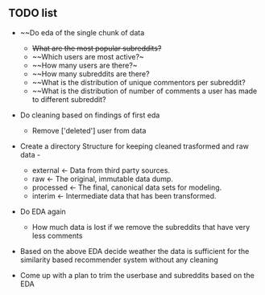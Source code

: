 ## TODO list

- ~~Do eda of the single chunk of data
    - ~~What are the most popular subreddits?~~
    - ~~Which users are most active?~
    - ~~How many users are there?~
    - ~~How many subreddits are there?
    - ~~What is the distribution of unique commentors per subreddit?
    - ~~What is the distribution of number of comments a user has made to different subreddit?

- Do cleaning based on findings of first eda
    - Remove ['deleted'] user from data
    
- Create a directory Structure for keeping cleaned trasformed and raw data - 
    - external       <- Data from third party sources.
    - raw            <- The original, immutable data dump.
    - processed      <- The final, canonical data sets for modeling.
    - interim        <- Intermediate data that has been transformed.
    
- Do EDA again
    - How much data is lost if we remove the subreddits that have very less comments
- Based on the above EDA decide weather the data is sufficient for the similarity based recommender system without any cleaning 

- Come up with a plan to trim the userbase and subreddits based on the EDA
   
    

